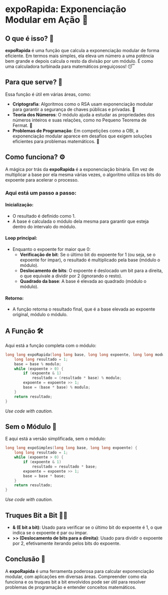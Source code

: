 # expoRapida: Exponenciação Modular em Ação 🚀

## O que é isso? 🤔
**expoRapida** é uma função que calcula a exponenciação modular de forma eficiente. Em termos mais simples, ela eleva um número a uma potência bem grande e depois calcula o resto da divisão por um módulo. É como uma calculadora turbinada para matemáticos preguiçosos! 😴

## Para que serve? 🤨
Essa função é útil em várias áreas, como:
- **Criptografia**: Algoritmos como o RSA usam exponenciação modular para garantir a segurança de chaves públicas e privadas. 🔐
- **Teoria dos Números**: O módulo ajuda a estudar as propriedades dos números inteiros e suas relações, como no Pequeno Teorema de Fermat. 🧮
- **Problemas de Programação**: Em competições como a OBI, a exponenciação modular aparece em desafios que exigem soluções eficientes para problemas matemáticos. 🧠

## Como funciona? ⚙️
A mágica por trás da **expoRapida** é a exponenciação binária. Em vez de multiplicar a base por ela mesma várias vezes, o algoritmo utiliza os bits do expoente para acelerar o processo.

### Aqui está um passo a passo:
#### Inicialização:
- O resultado é definido como 1.
- A base é calculada o módulo dela mesma para garantir que esteja dentro do intervalo do módulo.

#### Loop principal:
- Enquanto o expoente for maior que 0:
  - **Verificação de bit**: Se o último bit do expoente for 1 (ou seja, se o expoente for ímpar), o resultado é multiplicado pela base (módulo o módulo).
  - **Deslocamento de bits**: O expoente é deslocado um bit para a direita, o que equivale a dividir por 2 (ignorando o resto).
  - **Quadrado da base**: A base é elevada ao quadrado (módulo o módulo).

#### Retorno:
- A função retorna o resultado final, que é a base elevada ao expoente original, módulo o módulo.

## A Função 🛠️
Aqui está a função completa com o módulo:

```c++
long long expoRapida(long long base, long long expoente, long long modulo) {
    long long resultado = 1;
    base = base % modulo;
    while (expoente > 0) {
        if (expoente & 1)
            resultado = (resultado * base) % modulo;
        expoente = expoente >> 1;
        base = (base * base) % modulo;
    }
    return resultado;
}
```
*Use code with caution.*

## Sem o Módulo 🤔
E aqui está a versão simplificada, sem o módulo:

```c++
long long expoSimples(long long base, long long expoente) {
    long long resultado = 1;
    while (expoente > 0) {
        if (expoente & 1)
            resultado = resultado * base;
        expoente = expoente >> 1;
        base = base * base;
    }
    return resultado;
}
```
*Use code with caution.*

## Truques Bit a Bit 🧙‍♀️
- **& (E bit a bit)**: Usado para verificar se o último bit do expoente é 1, o que indica se o expoente é par ou ímpar.
- **>> (Deslocamento de bits para a direita)**: Usado para dividir o expoente por 2, efetivamente iterando pelos bits do expoente.

## Conclusão 🎉
A **expoRapida** é uma ferramenta poderosa para calcular exponenciação modular, com aplicações em diversas áreas. Compreender como ela funciona e os truques bit a bit envolvidos pode ser útil para resolver problemas de programação e entender conceitos matemáticos.
